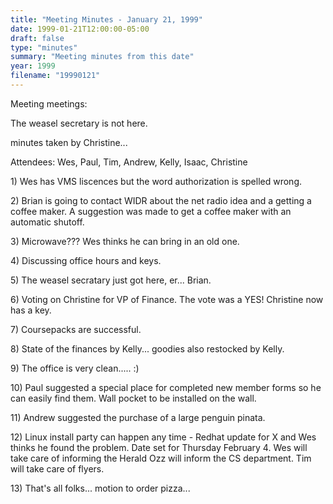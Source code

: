 ```yaml
---
title: "Meeting Minutes - January 21, 1999"
date: 1999-01-21T12:00:00-05:00
draft: false
type: "minutes"
summary: "Meeting minutes from this date"
year: 1999
filename: "19990121"
---
```


Meeting meetings: </p><p>
The weasel secretary is not here. </p><p>
minutes taken by Christine... </p><p>
Attendees: Wes, Paul, Tim, Andrew, Kelly, Isaac, Christine </p><p>
</p><p>
1) Wes has VMS liscences but the word authorization is spelled wrong.     </p><p>
2) Brian is going to contact WIDR about the net radio idea and a getting    a coffee maker. A suggestion was made to get a coffee maker with an    automatic shutoff.   </p><p>
3) Microwave??? Wes thinks he can bring in an old one. </p><p>
4) Discussing office hours and keys. </p><p>
5) The weasel secratary just got here, er... Brian. </p><p>
6) Voting on Christine for VP of Finance. The vote was a YES!      Christine now has a key. </p><p>
7) Coursepacks are successful. </p><p>
8) State of the finances by Kelly... goodies also restocked by Kelly. </p><p>
9) The office is very clean..... :) </p><p>
10) Paul suggested a special place for completed new member forms so he can     easily find them.  Wall pocket to be installed on the wall. </p><p>
11) Andrew suggested the purchase of a large penguin pinata. </p><p>
12) Linux install party can happen any time - Redhat update for X and Wes     thinks he found the problem.     Date set for Thursday February 4. Wes will take care of informing the Herald      Ozz will inform the CS department.  Tim will take care of flyers. </p><p>
13)  That's all folks... motion to order pizza...  </p><p>
</p><p>
  </p><p>
</p><p>
</p>
